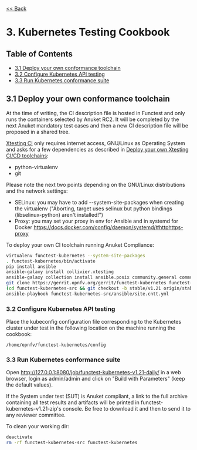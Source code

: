 [<< Back](../)

# 3. Kubernetes Testing Cookbook

## Table of Contents
* [3.1 Deploy your own conformance toolchain](#3.1)
* [3.2 Configure Kubernetes API testing](#3.2)
* [3.3 Run Kubernetes conformance suite](#3.3)

<a name="3.1"></a>
## 3.1 Deploy your own conformance toolchain

At the time of writing, the CI description file is hosted in Functest and only
runs the containers selected by Anuket RC2. It will be completed by the
next Anuket mandatory test cases and then a new CI description file will be
proposed in a shared tree.

[Xtesting CI](https://galaxy.ansible.com/collivier/xtesting) only requires
internet access, GNU/Linux as Operating System and asks for a few
dependencies as described in
[Deploy your own Xtesting CI/CD toolchains](https://wiki.opnfv.org/pages/viewpage.action?pageId=32015004):
- python-virtualenv
- git

Please note the next two points depending on the GNU/Linux distributions and
the network settings:
- SELinux: you may have to add -\-system-site-packages when creating the
  virtualenv ("Aborting, target uses selinux but python bindings
  (libselinux-python) aren't installed!")
- Proxy: you may set your proxy in env for Ansible and in systemd for Docker
  https://docs.docker.com/config/daemon/systemd/#httphttps-proxy

To deploy your own CI toolchain running Anuket Compliance:
```bash
virtualenv functest-kubernetes --system-site-packages
. functest-kubernetes/bin/activate
pip install ansible
ansible-galaxy install collivier.xtesting
ansible-galaxy collection install ansible.posix community.general community.grafana community.kubernetes community.docker community.postgresql
git clone https://gerrit.opnfv.org/gerrit/functest-kubernetes functest-kubernetes-src
(cd functest-kubernetes-src && git checkout -b stable/v1.21 origin/stable/v1.21)
ansible-playbook functest-kubernetes-src/ansible/site.cntt.yml
```

<a name="3.2"></a>
### 3.2 Configure Kubernetes API testing

Place the kubeconfig configuration file corresponding to the Kubernetes cluster
under test in the following location on the machine running the cookbook:

`/home/opnfv/functest-kubernetes/config`


<a name="3.3"></a>
### 3.3 Run Kubernetes conformance suite

Open http://127.0.0.1:8080/job/functest-kubernetes-v1.21-daily/ in a web
browser, login as admin/admin and click on "Build with Parameters" (keep the
default values).

If the System under test (SUT) is Anuket compliant, a link to the full archive
containing all test results and artifacts will be printed in
functest-kubernetes-v1.21-zip's console. Be free to download it and then to send
it to any reviewer committee.

To clean your working dir:
```bash
deactivate
rm -rf functest-kubernetes-src functest-kubernetes
```
